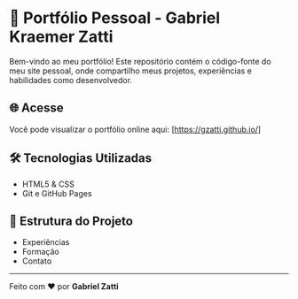 # 💼 Portfólio Pessoal - Gabriel Kraemer Zatti

Bem-vindo ao meu portfólio! Este repositório contém o código-fonte do meu site pessoal, onde compartilho meus projetos, experiências e habilidades como desenvolvedor.

## 🌐 Acesse

Você pode visualizar o portfólio online aqui: [https://gzatti.github.io/]

## 🛠️ Tecnologias Utilizadas

- HTML5 & CSS
- Git e GitHub Pages

## 📁 Estrutura do Projeto

- Experiências
- Formação
- Contato

---

Feito com ❤️ por **Gabriel Zatti**


